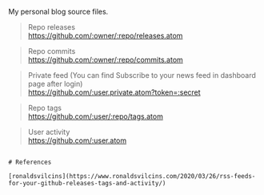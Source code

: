 My personal blog source files.

> Repo releases   
> https://github.com/:owner/:repo/releases.atom

> Repo commits   
> https://github.com/:owner/:repo/commits.atom

> Private feed (You can find Subscribe to your news feed in dashboard page after login)   
> https://github.com/:user.private.atom?token=:secret

>  Repo tags  
> https://github.com/:user/:repo/tags.atom

> User activity  
> https://github.com/:user.atom
```

# References

[ronaldsvilcins](https://www.ronaldsvilcins.com/2020/03/26/rss-feeds-for-your-github-releases-tags-and-activity/)
